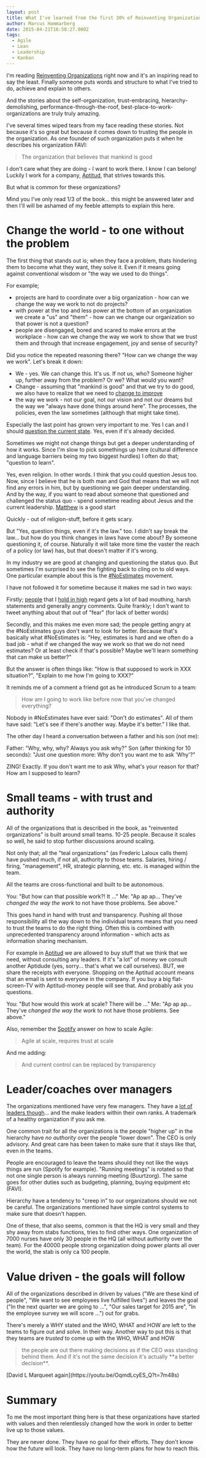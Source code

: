 ```yaml
---
layout: post
title: What I've learned from the first 30% of Reinventing Organizations
author: Marcus Hammarberg
date: 2015-04-21T16:58:27.000Z
tags:
  - Agile
  - Lean
  - Leadership
  - Kanban
---
```


I'm reading [Reinventing Organizations](www.amazon.com/Reinventing-Organizations-Frederic-Laloux/dp/2960133501) right now and it's an inspiring read to say the least. Finally someone puts words and structure to what I've tried to do, achieve and explain to others.

And the stories about the self-organization, trust-embracing, hierarchy-demolishing, performance-through-the-roof, best-place-to-work-organizations are truly truly amazing.

I've several times wiped tears from my face reading these stories. Not because it's so great but because it comes down to trusting the people in the organization. As one founder of such organization puts it when he describes his organization FAVI:

<blockquote>The organization that believes that mankind is good</blockquote>

I don't care what they are doing - I want to work there. I know I can belong! Luckily I work for a company, [Aptitud](http://aptitud.se), that strives towards this.

But what is common for these organizations?

Mind you I've only read 1/3 of the book... this might be answered later and then I'll will be ashamed of my feeble attempts to explain this here.

<!-- excerpt-end -->

# Change the world - to one without the problem
The first thing that stands out is; when they face a problem, thats hindering them to become what they want, they solve it. Even if it means going against conventional wisdom or "the way we used to do things".

For example;

* projects are hard to coordinate over a big organization - how can we change the way we work to not do projects?
* with power at the top and less power at the bottom of an organization we create a "us" and "them" - how can we change our organization so that power is not a question?
* people are disengaged, bored and scared to make errors at the workplace - how can we change the way we work to show that we trust them and through that increase engagement, joy and sense of security?

Did you notice the repeated reasoning there? "How can we change the way we work". Let's break it down:

* We - yes. We can change this. It's us. If not us, who? Someone higher up, further away from the problem? Or we? What would you want?
* Change - assuming that "mankind is good" and that we try to do good, we also have to realize that we need to [change to improve](/2015/01/improving-means-changing.html)
* the way we work - not our goal, not our vision and not our dreams but the way we "always have done things around here". The processes, the policies, even the law sometimes (although that might take time).

Especially the last point has grown very important to me. Yes I can and I should [question the current state](/2015/04/please-question-the-process.html). Yes, even if it's already decided.

Sometimes we might not change things but get a deeper understanding of how it works. Since I'm slow to pick somethings up here (cultural difference and language barriers being my two biggest hurdles) I often do that; "question to learn".

Yes, even religion. In other words. I think that you could question Jesus too. Now, since I believe that he is both man and God that means that we will not find any errors in him, but by questioning we gain deeper understanding. And by the way, if you want to read about someone that questioned and challenged the status quo - spend sometime reading about Jesus and the current leadership. [Matthew](https://www.biblegateway.com/passage/?search=Matthew+1&version=NIV) is a good start

Quickly - out of religion-stuff, before it gets scary.

But "Yes, question things, even if it's the law." too. I didn't say break the law... but how do you think changes in laws have come about? By someone questioning it, of course. Naturally it will take more time the vaster the reach of a policy (or law) has, but that doesn't matter if it's wrong.

In my industry we are good at changing and questioning the status quo. But sometimes I'm surprised to see the fighting back to cling on to old ways. One particular example about this is the [#NoEstimates](https://twitter.com/hashtag/NoEstimates?src=hash) movement.

I have not followed it for sometime because it makes me sad in two ways:

Firstly; [people](https://twitter.com/woodyzuill) that I [hold in high](https://twitter.com/duarte_vasco) regard gets a lot of bad mouthing, harsh statements and generally angry comments. Quite frankly; I don't want to tweet anything about that out of "fear" (for lack of better words)

Secondly, and this makes me even more sad; the people getting angry at the #NoEstimates guys don't want to look for better. Because that's basically what #NoEstimates is: "Hey, estimates is hard and we often do a bad job - what if we changed the way we work so that we do not need estimates? Or at least check if that's possible? Maybe we'll learn something that can make us better?"

But the answer is often things like: "How is that supposed to work in XXX situation?", "Explain to me how I'm going to XXX?"

It reminds me of a comment a friend got as he introduced Scrum to a team:

<blockquote>How am I going to work like before now that you've changed everything?</blockquote>

Nobody in #NoEstimates have ever said: "Don't do estimates". All of them have said: "Let's see if there's another way. Maybe it's better."
I like that.

The other day I heard a conversation between a father and his son (not me):

Father: "Why, why, why? Always you ask why?"
Son (after thinking for 10 seconds): "Just one question more: Why don't you want me to ask 'Why'?"

ZING! Exactly. If you don't want me to ask Why, what's your reason for that? How am I supposed to learn?

# Small teams - with trust and authority
All of the organizations that is described in the book, as "reinvented organizations" is built around small teams. 10-25 people. Because it scales so well, he said to stop further discussions around scaling.

Not only that; all the "teal organizations" (as Frederic Laloux calls them) have pushed much, if not all, authority to those teams. Salaries, hiring / firing, "management", HR, strategic planning, etc. etc. is managed within the team.

All the teams are cross-functional and built to be autonomous.

You: "But how can that possible work?! It ..."
Me: "Ap ap ap... They've *changed the way the work* to not have those problems. See above."

This goes hand in hand with trust and transparency. Pushing all those responsibility all the way down to the individual teams means that you need to trust the teams to do the right thing. Often this is combined with unprecedented transparency around information - which acts as information sharing mechanism.

For example in [Aptitud](http://www.aptitud.se) we are allowed to buy stuff that we think that we need, without consulting any leaders. If it's "a lot" of money we consult another Aptidude (yes, sorry... that's what we call ourselves). BUT, we share the receipts with everyone. Shopping on the Aptitud account means that an email is sent to everyone in the company. If you buy a big flat-screen-TV with Aptitud-money people will see that. And probably ask you questions.

You: "But how would this work at scale? There will be ..."
Me: "Ap ap ap... They've *changed the way the work* to not have those problems. See above."

Also, remember the [Spotify](http://www.spotify.com) answer on how to scale Agile:

<blockquote>Agile at scale, requires trust at scale</blockquote>

And me adding:

<blockquote>And current control can be replaced by transparency</blockquote>

# Leader/coaches over managers
The organizations mentioned have very few managers. They have a [lot of leaders though](http://www.marcusoft.net/2015/01/leadership---not-management.html)... and the make leaders within their own ranks. A trademark of a healthy organization if you ask me.

One common trait for all the organizations is the people "higher up" in the hierarchy have *no authority* over the people "lower down". The CEO is only advisory. And great care has been taken to make sure that it stays like that, even in the teams.

People are encouraged to leave the teams should they not like the ways things are run (Spotify for example). "Running meetings" is rotated so that not one single person is always running meeting (Buurtzorg). The same goes for other duties such as budgeting, planning, buying equipment etc (FAVI).

Hierarchy have a tendency to "creep in" to our organizations should we not be careful. The organizations mentioned have simple control systems to make sure that doesn't happen.

One of these, that also seems, common is that the HQ is very small and they shy away from stabs functions, tries to find other ways. One organization of 7000 nurses have only 30 people in the HQ (all without authority over the team). For the 40000 people strong organization doing power plants all over the world, the stab is only ca 100 people.

# Value driven - the goals will follow
All of the organizations described in driven by values ("We are these kind of people", "We want to see employees live fulfilled lives") and leaves the goal ("In the next quarter we are going to ...", "Our sales target for 2015 are", "In the employee survey we will score ...") out for grabs.

There's merely a WHY stated and the WHO, WHAT and HOW are left to the teams to figure out and solve. In their way. Another way to put this is that they teams are *trusted* to come up with the WHO, WHAT and HOW

<blockquote>the people are out there making decisions as if the CEO was standing behind them. And if it's not the same decision it's actually **a better decision**.</blockquote>
[David L Marqueet again](https://youtu.be/OqmdLcyES_Q?t=7m48s)

# Summary
To me the most important thing here is that these organizations have started with values and then relentlessly changed how the work in order to better live up to those values.

They are never done. They have no goal for their efforts. They don't know how the future will look. They have no long-term plans for how to reach this.